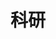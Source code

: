 ---
title: "科研"
description: "科研小白的打怪升级之路"
slug: "research"
image: "research.jpg"
style: 
    background: "#f0e68c"
    color: "#fff"
---